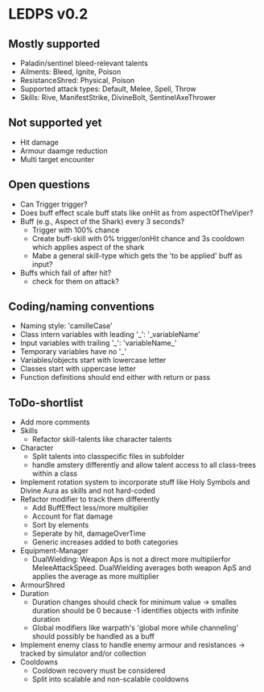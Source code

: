 # LEDPS v0.2

## Mostly supported
* Paladin/sentinel bleed-relevant talents
* Ailments: Bleed, Ignite, Poison
* ResistanceShred: Physical, Poison
* Supported attack types: Default, Melee, Spell, Throw
* Skills: Rive, ManifestStrike, DivineBolt, SentinelAxeThrower

## Not supported yet
* Hit damage
* Armour daamge reduction
* Multi target encounter

## Open questions
* Can Trigger trigger?
* Does buff effect scale buff stats like onHit as from aspectOfTheViper?
* Buff (e.g., Aspect of the Shark) every 3 seconds?
  * Trigger with 100% chance
  * Create buff-skill with 0% trigger/onHit chance and 3s cooldown which applies aspect of the shark
  * Mabe a general skill-type which gets the 'to be applied' buff as input?
* Buffs which fall of after hit?
  * check for them on attack?

## Coding/naming conventions
* Naming style: 'camilleCase'
* Class intern variables with leading '\_': '\_variableName'
* Input variables with trailing '\_': 'variableName\_'
* Temporary variables have no '\_'
* Variables/objects start with lowercase letter
* Classes start with uppercase letter
* Function definitions should end either with return or pass

## ToDo-shortlist
* Add more comments
* Skills
  * Refactor skill-talents like character talents
* Character
  * Split talents into classpecific files in subfolder
  * handle amstery differently and allow talent access to all class-trees within a class
* Implement rotation system to incorporate stuff like Holy Symbols and Divine Aura as skills and not hard-coded
* Refactor modifier to track them differently
  * Add BuffEffect less/more multiplier
  * Account for flat damage
  * Sort by elements
  * Seperate by hit, damageOverTime
  * Generic increases added to both categories
* Equipment-Manager
  * DualWielding: Weapon Aps is not a direct more multiplierfor MeleeAttackSpeed. DualWielding averages both weapon ApS and applies the average as more multiplier
* ArmourShred
* Duration
  * Duration changes should check for minimum value -> smalles duration should be 0 because -1 identifies objects with infinite duration
  * Global modifiers like warpath's 'global more while channeling' should possibly be handled as a buff
* Implement enemy class to handle enemy armour and resistances -> tracked by simulator and/or collection
* Cooldowns
  * Cooldown recovery must be considered
  * Split into scalable and non-scalable cooldowns
